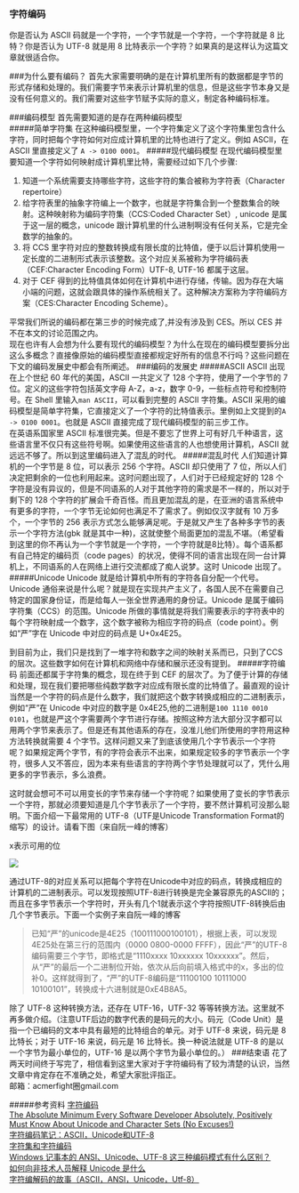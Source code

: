 ### 字符编码
你是否认为 ASCII 码就是一个字符，一个字节就是一个字符，一个字符就是 8 比特？你是否认为 UTF-8 就是用 8 比特表示一个字符？如果真的是这样认为这篇文章就很适合你。

###为什么要有编码？
首先大家需要明确的是在计算机里所有的数据都是字节的形式存储和处理的。我们需要字节来表示计算机里的信息，但是这些字节本身又是没有任何意义的。我们需要对这些字节赋予实际的意义，制定各种编码标准。

###编码模型 
首先需要知道的是存在两种编码模型  
#####简单字符集
在这种编码模型里，一个字符集定义了这个字符集里包含什么字符，同时把每个字符如何对应成计算机里的比特也进行了定义。例如 ASCII，在 ASCII 里直接定义了 `A -> 0100 0001`。
#####现代编码模型
在现代编码模型里要知道一个字符如何映射成计算机里比特，需要经过如下几个步骤:

1. 知道一个系统需要支持哪些字符，这些字符的集合被称为字符表（Character repertoire）  
2. 给字符表里的抽象字符编上一个数字，也就是字符集合到一个整数集合的映射。这种映射称为编码字符集（CCS:Coded Character Set）, unicode 是属于这一层的概念，unicode 跟计算机里的什么进制啊没有任何关系，它是完全数学的抽象的。   
3. 将 CCS 里字符对应的整数转换成有限长度的比特值，便于以后计算机使用一定长度的二进制形式表示该整数。这个对应关系被称为字符编码表（CEF:Character Encoding Form）UTF-8, UTF-16 都属于这层。  
4. 对于 CEF 得到的比特值具体如何在计算机中进行存储，传输。因为存在大端小端的问题，这就会跟具体的操作系统相关了。这种解决方案称为字符编码方案（CES:Character Encoding Scheme）。  

平常我们所说的编码都在第三步的时候完成了,并没有涉及到 CES。所以 CES 并不在本文的讨论范围之内。  
现在也许有人会想为什么要有现代的编码模型？为什么在现在的编码模型要拆分出这么多概念？直接像原始的编码模型直接都规定好所有的信息不行吗？这些问题在下文的编码发展史中都会有所阐述。
###编码的发展史
#####ASCII
ASCII 出现在上个世纪 60 年代的美国，ASCII 一共定义了 128 个字符，使用了一个字节的 7 位。定义的这些字符包括英文字母 A-Z，a-z，数字 0-9，一些标点符号和控制符号。在 Shell 里输入`man ASCII`，可以看到完整的 ASCII 字符集。ASCII 采用的编码模型是简单字符集，它直接定义了一个字符的比特值表示。里例如上文提到的`A -> 0100 0001`。也就是 ASCII 直接完成了现代编码模型的前三步工作。  
在英语系国家里 ASCII 标准很完美。但是不要忘了世界上可有好几千种语言，这些语言里不仅只有这些符号啊。如果使用这些语言的人也想使用计算机，ASCII 就远远不够了。所以到这里编码进入了混乱的时代。
#####混乱时代
人们知道计算机的一个字节是 8 位，可以表示 256 个字符。ASCII 却只使用了 7 位，所以人们决定把剩余的一位也利用起来。这时问题出现了，人们对于已经规定好的 128 个字符是没有异议的，但是不同语系的人对于其他字符的需求是不一样的，所以对于剩下的 128 个字符的扩展会千奇百怪。而且更加混乱的是，在亚洲的语言系统中有更多的字符，一个字节无论如何也满足不了需求了。例如仅汉字就有 10 万多个，一个字节的 256 表示方式怎么能够满足呢。于是就又产生了各种多字节的表示一个字符方法(gbk 就是其中一种)，这就使整个局面更加的混乱不堪。（希望看到这里的你不再认为一个字节就是一个字符，一个字符就是8比特）。每个语系都有自己特定的编码页（code pages）的状况，使得不同的语言出现在同一台计算机上，不同语系的人在网络上进行交流都成了痴人说梦。这时 Unicode 出现了。
#####Unicode
Unicode 就是给计算机中所有的字符各自分配一个代号。Unicode 通俗来说是什么呢？就是现在实现共产主义了，各国人民不在需要自己特定的国家身份证，而是给每人一张全世界通用的身份证。Unicode 是属于编码字符集（CCS）的范围。Unicode 所做的事情就是将我们需要表示的字符表中的每个字符映射成一个数字，这个数字被称为相应字符的码点（code point）。例如“严”字在 Unicode 中对应的码点是 U+0x4E25。 

到目前为止，我们只是找到了一堆字符和数字之间的映射关系而已，只到了CCS的层次。这些数字如何在计算机和网络中存储和展示还没有提到。
#####字符编码
前面还都属于字符集的概念，现在终于到 CEF 的层次了。为了便于计算的存储和处理，现在我们要把哪些纯数学数字对应成有限长度的比特值了。最直观的设计当然是一个字符的码点是什么数字，我们就把这个数字转换成相应的二进制表示，例如“严”在 Unicode 中对应的数字是 0x4E25,他的二进制是`100 1110 0010 0101`，也就是严这个字需要两个字节进行存储。按照这种方法大部分汉字都可以用两个字节来表示了。但是还有其他语系的存在，没准儿他们所使用的字符用这种方法转换就需要 4 个字节。这样问题又来了到底该使用几个字节表示一个字符呢？如果规定两个字节，有的字符会表示不出来，如果规定较多的字节表示一个字符，很多人又不答应，因为本来有些语言的字符两个字节处理就可以了，凭什么用更多的字节表示，多么浪费。

这时就会想可不可以用变长的字节来存储一个字符呢？如果使用了变长的字节表示一个字符，那就必须要知道是几个字节表示了一个字符，要不然计算机可没那么聪明。下面介绍一下最常用的 UTF-8（UTF是Unicode Transformation Format的缩写）的设计。请看下图（来自阮一峰的博客） 

x表示可用的位

![](https://raw.github.com/acmerfight/insight_python/master/images/code.png)

通过UTF-8的对应关系可以把每个字符在Unicode中对应的码点，转换成相应的计算机的二进制表示。可以发现按照UTF-8进行转换是完全兼容原先的ASCII的；而且在多字节表示一个字符时，开头有几个1就表示这个字符按照UTF-8转换后由几个字节表示。下面一个实例子来自阮一峰的博客

> 已知“严”的unicode是4E25（100111000100101），根据上表，可以发现4E25处在第三行的范围内（0000 0800-0000 FFFF），因此“严”的UTF-8编码需要三个字节，即格式是“1110xxxx 10xxxxxx 10xxxxxx”。然后，从“严”的最后一个二进制位开始，依次从后向前填入格式中的x，多出的位补0。这样就得到了，“严”的UTF-8编码是“11100100 10111000 10100101”，转换成十六进制就是0xE4B8A5。  

除了 UTF-8 这种转换方法，还存在 UTF-16，UTF-32 等等转换方法。这里就不再多做介绍。（注意UTF后边的数字代表的是码元的大小。码元（Code Unit）是指一个已编码的文本中具有最短的比特组合的单元。对于 UTF-8 来说，码元是 8 比特长；对于 UTF-16 来说，码元是 16 比特长。换一种说法就是 UTF-8 的是以一个字节为最小单位的，UTF-16 是以两个字节为最小单位的。）
###结束语
花了两天时间终于写完了，相信看到这里大家对于字符编码有了较为清楚的认识，当然文章中肯定存在不准确之处，希望大家批评指正。  
邮箱：acmerfight圈gmail.com

#####参考资料
[字符编码](https://zh.wikipedia.org/wiki/%E5%AD%97%E7%AC%A6%E7%BC%96%E7%A0%81)  
[The Absolute Minimum Every Software Developer Absolutely, Positively Must Know About Unicode and Character Sets (No Excuses!)](http://www.joelonsoftware.com/articles/Unicode.html)  
[字符编码笔记：ASCII，Unicode和UTF-8](http://www.ruanyifeng.com/blog/2007/10/ascii_unicode_and_utf-8.html)  
[字符集和字符编码](http://www.cnblogs.com/skynet/archive/2011/05/03/2035105.html)  
[Windows 记事本的 ANSI、Unicode、UTF-8 这三种编码模式有什么区别？](http://www.zhihu.com/question/20650946)  
[如何向非技术人员解释 Unicode 是什么](http://www.zhihu.com/question/19943875)  
[字符编解码的故事（ASCII，ANSI，Unicode，Utf-8）](http://www.cnblogs.com/zjking99/archive/2012/03/27/2419275.html)
